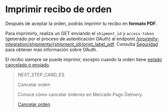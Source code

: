 # Imprimir recibo de orden

Después de aceptar la orden, podrás imprimir tu recibo en **formato PDF**.

Para imprimirlo, realiza un GET enviando el `shipment_id` y `access-token` (generado por el proceso de autenticación OAuth) al endpoint  [/proximity-integration/shipments/{shipment_id}/print_label_pdf](https://www.mercadopago[FAKER][URL][DOMAIN]/developers/es/reference/mp_delivery/_proximity-integration_shipments_shipment_id_print_label_pdf/get). Consulta [Seguridad](https://www.mercadopago[FAKER][URL][DOMAIN]/developers/es/guides/security/oauth/introduction) para obtener más información sobre OAuth.

El recibo siempre se puede imprimir, excepto cuando la orden tiene [estado cancelado o enviado](https://www.mercadopago[FAKER][URL][DOMAIN]/developers/es/guides/mp-delivery/get-order-data).

> NEXT_STEP_CARD_ES
>
> Cancelar orden
>
> Conoce cómo cancelar órdenes en Mercado Pago Delivery.
>
> [Cancelar orden](https://www.mercadopago[FAKER][URL][DOMAIN]/developers/es/guides/mp-delivery/cancel-order)